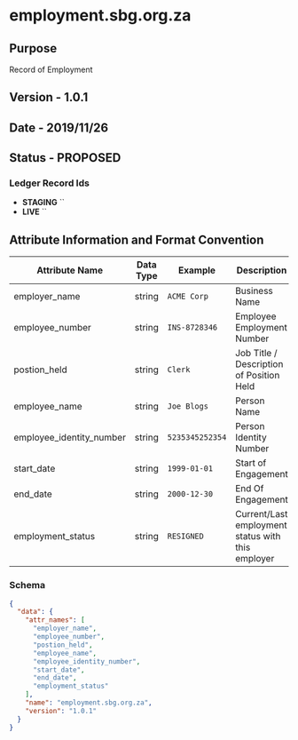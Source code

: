 # employment.sbg.org.za

## Purpose

Record of Employment

## Version - 1.0.1

## Date - 2019/11/26

## Status - **PROPOSED**

### Ledger Record Ids

- **STAGING** ``
- **LIVE** ``

## Attribute Information and Format Convention

| Attribute Name           | Data Type | Example         | Description                                       |
|--------------------------|-----------|-----------------|---------------------------------------------------|
| employer_name            | string    | `ACME Corp`     | Business Name                                     |
| employee_number          | string    | `INS-8728346`   | Employee Employment Number                        |
| postion_held             | string    | `Clerk`         | Job Title / Description of Position Held          |
| employee_name            | string    | `Joe Blogs`     | Person Name                                       |
| employee_identity_number | string    | `5235345252354` | Person Identity Number                            |
| start_date               | string    | `1999-01-01`    | Start of Engagement                               |
| end_date                 | string    | `2000-12-30`    | End Of Engagement                                 |
| employment_status        | string    | `RESIGNED`      | Current/Last employment status with this employer |

### Schema

```json
{
  "data": {
    "attr_names": [
      "employer_name",
      "employee_number",
      "postion_held",
      "employee_name",
      "employee_identity_number",
      "start_date",
      "end_date",
      "employment_status"
    ],
    "name": "employment.sbg.org.za",
    "version": "1.0.1"
  }
}
```
